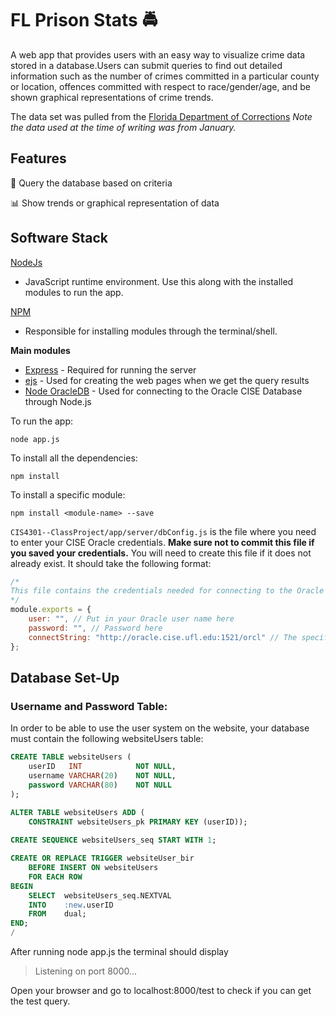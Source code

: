 # FL Prison Stats :oncoming_police_car:

A web app that provides users with an easy way to visualize crime data stored in a database.Users can submit queries to find out detailed information such as the number of crimes committed in a particular county or location, offences committed with respect to race/gender/age, and be shown graphical representations of crime trends. 

The data set was pulled from the [Florida Department of Corrections](http://www.dc.state.fl.us/pub/obis_request.html) *Note the data used at the time of writing was from January.*

## Features
:mag_right: Query the database based on criteria

:bar_chart: Show trends or graphical representation of data

## Software Stack

[NodeJs](https://nodejs.org/en/)

- JavaScript runtime environment. Use this along with the installed modules to run the app. 

[NPM](https://docs.npmjs.com/) 
- Responsible for installing modules through the terminal/shell.

**Main modules**
- [Express](http://expressjs.com/) - Required for running the server
- [ejs](http://ejs.co/) - Used for creating the web pages when we get the query results
- [Node OracleDB](https://github.com/oracle/node-oracledb/blob/master/INSTALL.md) - Used for connecting to the Oracle CISE Database through Node.js

To run the app:

`node app.js`

To install all the dependencies:

`npm install`

To install a specific module:

`npm install <module-name> --save`


`CIS4301--ClassProject/app/server/dbConfig.js` is the file where you need to enter your CISE Oracle credentials. **Make sure not to commit this file if you saved your credentials.** You will need to create this file if it does not already exist. It should take the following format:

```javascript
/* 
This file contains the credentials needed for connecting to the Oracle server
*/
module.exports = {
    user: "", // Put in your Oracle user name here
    password: "", // Password here
    connectString: "http://oracle.cise.ufl.edu:1521/orcl" // The specific Oracle DB instance
};
```

## Database Set-Up

### Username and Password Table:
In order to be able to use the user system on the website, your database must contain the following websiteUsers table:
```SQL
CREATE TABLE websiteUsers (
    userID   INT            NOT NULL,
    username VARCHAR(20)    NOT NULL,
    password VARCHAR(80)    NOT NULL
);

ALTER TABLE websiteUsers ADD (
    CONSTRAINT websiteUsers_pk PRIMARY KEY (userID));
    
CREATE SEQUENCE websiteUsers_seq START WITH 1;

CREATE OR REPLACE TRIGGER websiteUser_bir
    BEFORE INSERT ON websiteUsers
    FOR EACH ROW
BEGIN
    SELECT  websiteUsers_seq.NEXTVAL
    INTO    :new.userID
    FROM    dual;
END;
/
```

After running node app.js the terminal should display

> Listening on port 8000...

Open your browser and go to localhost:8000/test to check if you can get the test query.

